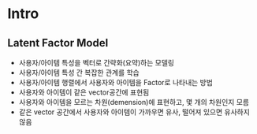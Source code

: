 # Intro

## Latent Factor Model
- 사용자/아이템 특성을 벡터로 간략화(요약)하는 모델링
- 사용자/아이템 특성 간 복잡한 관계를 학습
- 사용자/아이템 행렬에서 사용자와 아이템을 Factor로 나타내는 방법
- 사용자와 아이템이 같은 vector공간에 표현됨
- 사용자와 아이템을 모르는 차원(demension)에 표현하고, 몇 개의 차원인지 모름
- 같은 vector 공간에서 사용자와 아이템이 가까우면 유사, 떨어져 있으면 유사하지 않음



